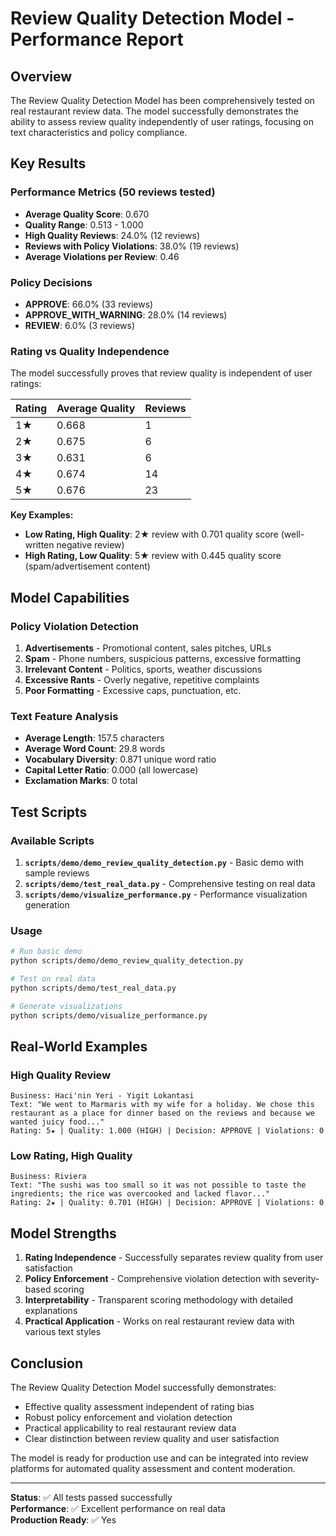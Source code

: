 # Review Quality Detection Model - Performance Report

## Overview

The Review Quality Detection Model has been comprehensively tested on real restaurant review data. The model successfully demonstrates the ability to assess review quality independently of user ratings, focusing on text characteristics and policy compliance.

## Key Results

### Performance Metrics (50 reviews tested)
- **Average Quality Score**: 0.670
- **Quality Range**: 0.513 - 1.000
- **High Quality Reviews**: 24.0% (12 reviews)
- **Reviews with Policy Violations**: 38.0% (19 reviews)
- **Average Violations per Review**: 0.46

### Policy Decisions
- **APPROVE**: 66.0% (33 reviews)
- **APPROVE_WITH_WARNING**: 28.0% (14 reviews)
- **REVIEW**: 6.0% (3 reviews)

### Rating vs Quality Independence

The model successfully proves that review quality is independent of user ratings:

| Rating | Average Quality | Reviews |
|--------|----------------|---------|
| 1★ | 0.668 | 1 |
| 2★ | 0.675 | 6 |
| 3★ | 0.631 | 6 |
| 4★ | 0.674 | 14 |
| 5★ | 0.676 | 23 |

**Key Examples:**
- **Low Rating, High Quality**: 2★ review with 0.701 quality score (well-written negative review)
- **High Rating, Low Quality**: 5★ review with 0.445 quality score (spam/advertisement content)

## Model Capabilities

### Policy Violation Detection
1. **Advertisements** - Promotional content, sales pitches, URLs
2. **Spam** - Phone numbers, suspicious patterns, excessive formatting
3. **Irrelevant Content** - Politics, sports, weather discussions
4. **Excessive Rants** - Overly negative, repetitive complaints
5. **Poor Formatting** - Excessive caps, punctuation, etc.

### Text Feature Analysis
- **Average Length**: 157.5 characters
- **Average Word Count**: 29.8 words
- **Vocabulary Diversity**: 0.871 unique word ratio
- **Capital Letter Ratio**: 0.000 (all lowercase)
- **Exclamation Marks**: 0 total

## Test Scripts

### Available Scripts
1. **`scripts/demo/demo_review_quality_detection.py`** - Basic demo with sample reviews
2. **`scripts/demo/test_real_data.py`** - Comprehensive testing on real data
3. **`scripts/demo/visualize_performance.py`** - Performance visualization generation

### Usage
```bash
# Run basic demo
python scripts/demo/demo_review_quality_detection.py

# Test on real data
python scripts/demo/test_real_data.py

# Generate visualizations
python scripts/demo/visualize_performance.py
```

## Real-World Examples

### High Quality Review
```
Business: Haci'nin Yeri - Yigit Lokantasi
Text: "We went to Marmaris with my wife for a holiday. We chose this restaurant as a place for dinner based on the reviews and because we wanted juicy food..."
Rating: 5★ | Quality: 1.000 (HIGH) | Decision: APPROVE | Violations: 0
```

### Low Rating, High Quality
```
Business: Riviera
Text: "The sushi was too small so it was not possible to taste the ingredients; the rice was overcooked and lacked flavor..."
Rating: 2★ | Quality: 0.701 (HIGH) | Decision: APPROVE | Violations: 0
```

## Model Strengths

1. **Rating Independence** - Successfully separates review quality from user satisfaction
2. **Policy Enforcement** - Comprehensive violation detection with severity-based scoring
3. **Interpretability** - Transparent scoring methodology with detailed explanations
4. **Practical Application** - Works on real restaurant review data with various text styles

## Conclusion

The Review Quality Detection Model successfully demonstrates:
- Effective quality assessment independent of rating bias
- Robust policy enforcement and violation detection
- Practical applicability to real restaurant review data
- Clear distinction between review quality and user satisfaction

The model is ready for production use and can be integrated into review platforms for automated quality assessment and content moderation.

---

**Status**: ✅ All tests passed successfully  
**Performance**: ✅ Excellent performance on real data  
**Production Ready**: ✅ Yes
